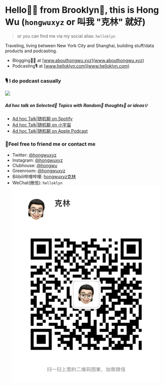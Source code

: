 # Hello👋🏻 from Brooklyn🌉, this is Hong Wu (`hongwuxyz` or  叫我 "克林" 就好)
> or you can find me via my social alias: `helloklyn` 

Traveling, living between New York City and Shanghai, building stuff/data products and podcasting.

- Blogging✍🏻 at [www.abouthongwu.xyz](www.abouthongwu.xyz)
- Podcasting🎙 at [www.helloklyn.com](www.helloklyn.com)

### 🎙 I do podcast casually
![](https://s3-us-west-2.amazonaws.com/anchor-generated-image-bank/production/podcast_uploaded_nologo400/613747/613747-1612742207498-8cde60ea66851.jpg)
##### Ad hoc talk on **Selected🎯 Topics** with **Random🔀 thoughts💭 or ideas💡**

- [Ad hoc Talk|随机聊 on Spotify](https://open.spotify.com/show/2KN34s3ANFb36WLgdyHFEZ?si=GYHPb8GzT4ODVTiDXcebpg&dl_branch=1)
- [Ad hoc Talk|随机聊 on 小宇宙](https://www.xiaoyuzhoufm.com/podcast/5feb3a85dee9c1e16d5e4343?s=eyJ1IjogIjVmMTc5OTMyZTBmNWU3MjNiYmNiN2Q0ZiJ9)
- [Ad hoc Talk|随机聊 on Apple Podcast](https://podcasts.apple.com/us/podcast/%E5%85%8B%E6%9E%97-%E9%9A%8F%E6%9C%BA%E8%81%8A-ad-hoc-talk/id1546496102)


### 📮Feel free to friend me or contact me
- Twitter: [@hongwuxyz](https://twitter.com/hongwuxyz)
- Instagram: [@hongwuxyz](https://www.instagram.com/hongwuxyz/)
- Clubhouse: [@hongwu](https://www.clubhouse.com/@hongwu)
- Greenroom: [@hongwuxyz](https://www.spotify.com/us/greenroom/?_branch_match_id=952613053283418265&utm_source=Airdrop&utm_medium=ProfileView)
- Bilibili哔哩哔哩: [hongwuxyz克林](https://space.bilibili.com/41049044/dynamic)
- WeChat(微信): `helloklyn`
![](assets/wechat-helloklyn-qr-code.JPG)
